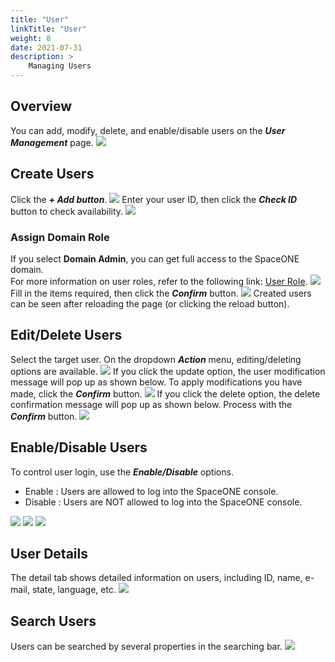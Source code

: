 ```yaml
---
title: "User"
linkTitle: "User"
weight: 8
date: 2021-07-31
description: >
    Managing Users
---
```


## Overview
You can add, modify, delete, and enable/disable users on the _**User Management**_ page.
![](/docs/guides_v1/user/user_img/user_img_01.png)

## Create Users
Click the _**+ Add button**_. 
![](/docs/guides_v1/user/user_img/user_img_02.png)
Enter your user ID, then click the _**Check ID**_ button to check availability.
![](/docs/guides_v1/user/user_img/user_img_03.png)

### Assign Domain Role
If you select **Domain Admin**, you can get full access to the SpaceONE domain.<br>
For more information on user roles, refer to the following link: [User Role](/docs/guides_v1/user/user/).
![](/docs/guides_v1/user/user_img/user_img_04.png)
Fill in the items required, then click the _**Confirm**_ button.
![](/docs/guides_v1/user/user_img/user_img_05.png)
Created users can be seen after reloading the page \(or clicking the reload button\).

## Edit/Delete Users
Select the target user. On the dropdown _**Action**_ menu, editing/deleting options are available.
![](/docs/guides_v1/user/user_img/user_img_06.png)
If you click the update option, the user modification message will pop up as shown below. To apply modifications you have made, click the _**Confirm**_ button.
![](/docs/guides_v1/user/user_img/user_img_07.png)
If you click the delete option, the delete confirmation message will pop up as shown below. Process with the _**Confirm**_ button.
![](/docs/guides_v1/user/user_img/user_img_08.png)

## Enable/Disable Users
To control user login, use the _**Enable/Disable**_ options.

* Enable : Users are allowed to log into the SpaceONE console.
* Disable : Users are NOT allowed to log into the SpaceONE console. 

![](/docs/guides_v1/user/user_img/user_img_09.png)
![](/docs/guides_v1/user/user_img/user_img_10.png)
![](/docs/guides_v1/user/user_img/user_img_11.png)

## User Details
The detail tab shows detailed information on users, including ID, name, e-mail, state, language, etc.
![](/docs/guides_v1/user/user_img/user_img_12.png)

## Search Users
Users can be searched by several properties in the searching bar.
![](/docs/guides_v1/user/user_img/user_img_13.png)



